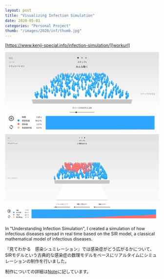 ```yaml
---
layout: post
title: "Visualizing Infection Simulation"
date: 2020-05-01
categories: "Personal Project"
thumb: "/images/2020/inf/thumb.jpg"
---
```


[https://www.kenji-special.info/infection-simulation/][workurl]


<div class="post-description">
<div class="post-fit">
    <img src="/images/2020/inf/1.jpg" >
</div>
</div>

<div class="post-fit">
    <a href="https://www.kenji-special.info/infection-simulation/">
        <img src="/images/2020/inf/0.gif" alt="">
    </a>
</div>

<div class="post-description">
<p>In "Understanding Infection Simulation", I created a simulation of how infectious diseases spread in real time based on the SIR model, a classical mathematical model of infectious diseases.</p>
</div>


<div class="post-description">  
<p>
『見てわかる　感染シュミレーション』では感染症がどう広がるかについて、SIRモデルという古典的な感染症の数理モデルをベースにリアルタイムにシミュレーションの制作を行いました。
</p>
<p>制作についての詳細は<a href="https://note.com/kenji_special/n/n8a18442090fe">Note</a>に記しています。</p>
</div>


[workurl]: https://www.kenji-special.info/infection-simulation/
